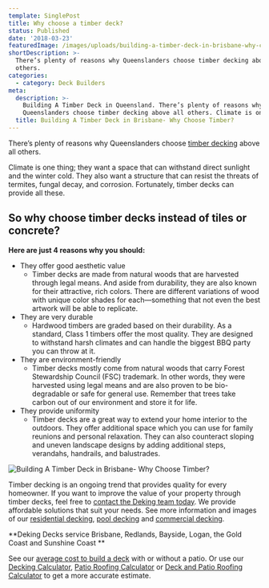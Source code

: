 ```yaml
---
template: SinglePost
title: Why choose a timber deck?
status: Published
date: '2018-03-23'
featuredImage: /images/uploads/building-a-timber-deck-in-brisbane-why-choose-timber.jpg
shortDescription: >-
  There’s plenty of reasons why Queenslanders choose timber decking above all
  others.
categories:
  - category: Deck Builders
meta:
  description: >-
    Building A Timber Deck in Queensland. There’s plenty of reasons why
    Queenslanders choose timber decking above all others. Climate is one thing
  title: Building A Timber Deck in Brisbane- Why Choose Timber?
---
```

There’s plenty of reasons why Queenslanders choose [timber decking](https://www.dekingdecks.com.au/categories/timber-decks/) above all others.

Climate is one thing; they want a space that can withstand direct sunlight and the winter cold. They also want a structure that can resist the threats of termites, fungal decay, and corrosion. Fortunately, timber decks can provide all these.

## So why choose timber decks instead of tiles or concrete?

**Here are just 4 reasons why you should:**

* They offer good aesthetic value
  * Timber decks are made from natural woods that are harvested through legal means. And aside from durability, they are also known for their attractive, rich colors. There are different variations of wood with unique color shades for each—something that not even the best artwork will be able to replicate.
* They are very durable
  * Hardwood timbers are graded based on their durability. As a standard, Class 1 timbers offer the most quality. They are designed to withstand harsh climates and can handle the biggest BBQ party you can throw at it.
* They are environment-friendly
  * Timber decks mostly come from natural woods that carry Forest Stewardship Council (FSC) trademark. In other words, they were harvested using legal means and are also proven to be bio-degradable or safe for general use. Remember that trees take carbon out of our environment and store it for life.
* They provide uniformity
  * Timber decks are a great way to extend your home interior to the outdoors. They offer additional space which you can use for family reunions and personal relaxation. They can also counteract sloping and uneven landscape designs by adding additional steps, verandahs, handrails, and balustrades.

![Building A Timber Deck in Brisbane- Why Choose Timber?](/images/uploads/ee98aec45f32ee80141aabff3e02ef32.jpg)

Timber decking is an ongoing trend that provides quality for every homeowner. If you want to improve the value of your property through timber decks, feel free to [contact the Deking team today](https://www.dekingdecks.com.au/contact/). We provide affordable solutions that suit your needs. See more information and images of our [residential decking](https://www.dekingdecks.com.au/services/timber-decks/), [pool decking](https://www.dekingdecks.com.au/pool-decking/) and [commercial decking](https://www.dekingdecks.com.au/commercial-decking/).

**Deking Decks service Brisbane, Redlands, Bayside, Logan, the Gold Coast and Sunshine Coast
**

See our [average cost to build a deck](https://www.dekingdecks.com.au/price-guide/) with or without a patio. Or use our [Decking Calculator](https://www.dekingdecks.com.au/decking-calculator), [Patio Roofing Calculator](https://www.dekingdecks.com.au/patio-calculator/) or [Deck and Patio Roofing Calculator](https://www.dekingdecks.com.au/deck-and-roofing-calculator) to get a more accurate estimate.
